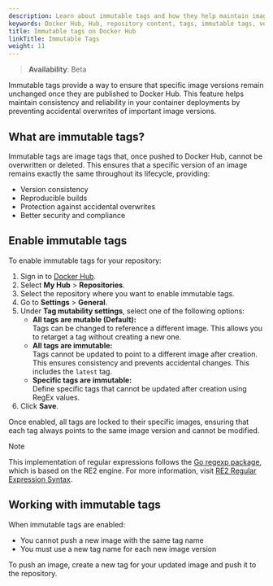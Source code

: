 ```yaml
---
description: Learn about immutable tags and how they help maintain image version consistency on Docker Hub.
keywords: Docker Hub, Hub, repository content, tags, immutable tags, version control
title: Immutable tags on Docker Hub
linkTitle: Immutable Tags
weight: 11
---
```

> **Availability**: Beta

Immutable tags provide a way to ensure that specific image versions remain unchanged once they are published to Docker Hub. This feature helps maintain consistency and reliability in your container deployments by preventing accidental overwrites of important image versions.

## What are immutable tags?

Immutable tags are image tags that, once pushed to Docker Hub, cannot be overwritten or deleted. This ensures that a specific version of an image remains exactly the same throughout its lifecycle, providing:

- Version consistency
- Reproducible builds
- Protection against accidental overwrites
- Better security and compliance

## Enable immutable tags

To enable immutable tags for your repository:

1. Sign in to [Docker Hub](https://hub.docker.com).
2. Select **My Hub** > **Repositories**.
3. Select the repository where you want to enable immutable tags.
4. Go to **Settings** > **General**.
5. Under **Tag mutability settings**, select one of the following options:
   - **All tags are mutable (Default):**  
     Tags can be changed to reference a different image. This allows you to retarget a tag without creating a new one.
   - **All tags are immutable:**  
     Tags cannot be updated to point to a different image after creation. This ensures consistency and prevents accidental changes. This includes the `latest` tag.
   - **Specific tags are immutable:**  
     Define specific tags that cannot be updated after creation using RegEx values.
6. Click **Save**.

Once enabled, all tags are locked to their specific images, ensuring that each tag always points to the same image version and cannot be modified.

> [!NOTE]
> This implementation of regular expressions follows the [Go regexp package](https://pkg.go.dev/regexp), which is based on the RE2 engine. For more information, visit [RE2 Regular Expression Syntax](https://github.com/google/re2/wiki/Syntax).

## Working with immutable tags

When immutable tags are enabled:

- You cannot push a new image with the same tag name
- You must use a new tag name for each new image version

To push an image, create a new tag for your updated image and push it to the repository.











